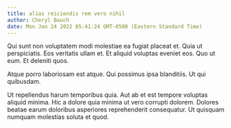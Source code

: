 ```yaml
---
title: alias reiciendis rem vero nihil
author: Cheryl Bauch
date: Mon Jan 24 2022 05:41:24 GMT-0500 (Eastern Standard Time)
---
```

Qui sunt non voluptatem modi molestiae ea fugiat placeat et. Quia ut perspiciatis. Eos veritatis ullam et. Et aliquid voluptas eveniet eos. Quo ut eum. Et deleniti quos.

 Atque porro laboriosam est atque. Qui possimus ipsa blanditiis. Ut qui quibusdam.

 Ut repellendus harum temporibus quia. Aut ab et est tempore voluptas aliquid minima. Hic a dolore quia minima ut vero corrupti dolorem. Dolores beatae earum doloribus asperiores reprehenderit consequatur. Ut quisquam numquam molestias soluta et quod.